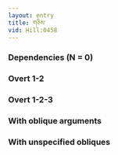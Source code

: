 ```yaml
---
layout: entry
title: གཅིས་
vid: Hill:0458
---
```

### Dependencies (N = 0)


### Overt 1-2


### Overt 1-2-3


### With oblique arguments


### With unspecified obliques
